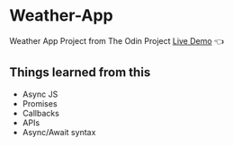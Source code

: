 # Weather-App
Weather App Project from The Odin Project
[Live Demo](https://legendejj.github.io/Weather-App/) :point_left:


## Things learned from this

- Async JS
- Promises
- Callbacks
- APIs
- Async/Await syntax
